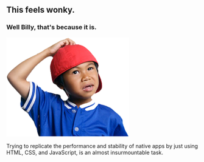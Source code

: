 ##  This feels wonky.

### Well Billy, that's because it is.
<img src="assets/images/confused-kid.png" height="261" width="322" alt="">

Trying to replicate the performance and stability of native apps by just using HTML, CSS, and JavaScript, is an almost insurmountable task.
